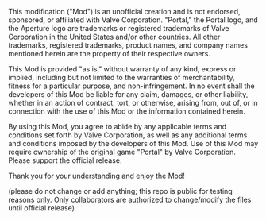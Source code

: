 This modification ("Mod") is an unofficial creation and is not endorsed, sponsored, or affiliated with Valve Corporation. "Portal," the Portal logo, and the Aperture logo are trademarks or registered trademarks of Valve Corporation in the United States and/or other countries. All other trademarks, registered trademarks, product names, and company names mentioned herein are the property of their respective owners.

This Mod is provided "as is," without warranty of any kind, express or implied, including but not limited to the warranties of merchantability, fitness for a particular purpose, and non-infringement. In no event shall the developers of this Mod be liable for any claim, damages, or other liability, whether in an action of contract, tort, or otherwise, arising from, out of, or in connection with the use of this Mod or the information contained herein.

By using this Mod, you agree to abide by any applicable terms and conditions set forth by Valve Corporation, as well as any additional terms and conditions imposed by the developers of this Mod. Use of this Mod may require ownership of the original game "Portal" by Valve Corporation. Please support the official release.

Thank you for your understanding and enjoy the Mod!

(please do not change or add anything; this repo is public for testing reasons only.
Only collaborators are authorized to change/modify the files until official release)
